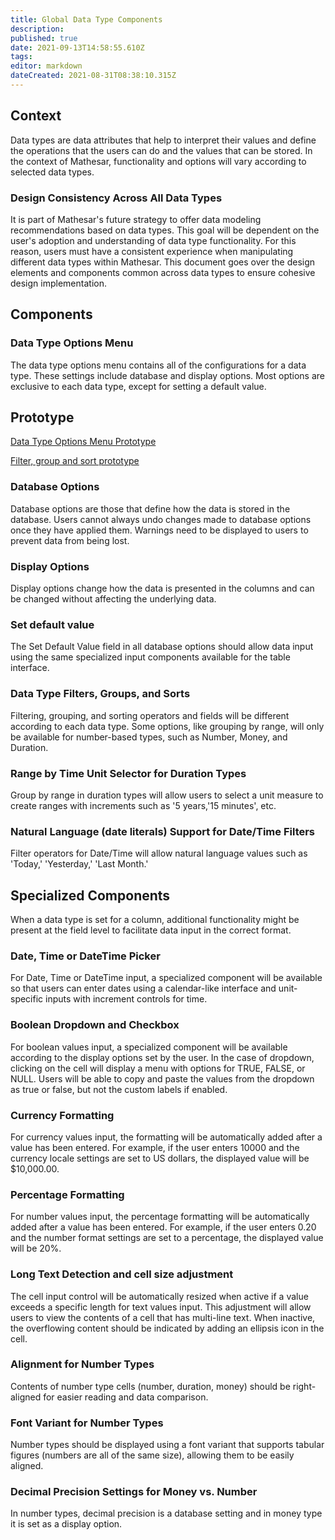 ```yaml
---
title: Global Data Type Components
description: 
published: true
date: 2021-09-13T14:58:55.610Z
tags: 
editor: markdown
dateCreated: 2021-08-31T08:38:10.315Z
---
```


## Context

Data types are data attributes that help to interpret their values and define the operations that the users can do and the values that can be stored. In the context of Mathesar, functionality and options will vary according to selected data types.

### Design Consistency Across All Data Types

It is part of Mathesar's future strategy to offer data modeling recommendations based on data types. This goal will be dependent on the user's adoption and understanding of data type functionality. For this reason, users must have a consistent experience when manipulating different data types within Mathesar. This document goes over the design elements and components common across data types to ensure cohesive design implementation.

## Components

### Data Type Options Menu

The data type options menu contains all of the configurations for a data type. These settings include database and display options. Most options are exclusive to each data type, except for setting a default value.

## Prototype

[Data Type Options Menu Prototype](https://www.figma.com/proto/Uaf1ntcldzK2U41Jhw6vS2/Mathesar-MVP?page-id=4260%3A37440&node-id=4270%3A39549&viewport=324%2C48%2C0.29&scaling=contain&starting-point-node-id=4270%3A39549&show-proto-sidebar=1)

[Filter, group and sort prototype](https://www.figma.com/proto/Uaf1ntcldzK2U41Jhw6vS2/Mathesar-MVP?page-id=4612%3A39411&node-id=4612%3A39412&viewport=324%2C48%2C0.23&scaling=contain&starting-point-node-id=4612%3A39412&show-proto-sidebar=1)

### Database Options

Database options are those that define how the data is stored in the database. Users cannot always undo changes made to database options once they have applied them. Warnings need to be displayed to users to prevent data from being lost.

### Display Options

Display options change how the data is presented in the columns and can be changed without affecting the underlying data.

### Set default value

The Set Default Value field in all database options should allow data input using the same specialized input components available for the table interface.

### Data Type Filters, Groups, and Sorts

Filtering, grouping, and sorting operators and fields will be different according to each data type. Some options, like grouping by range, will only be available for number-based types, such as Number, Money, and Duration.

### Range by Time Unit Selector for Duration Types

Group by range in duration types will allow users to select a unit measure to create ranges with increments such as '5 years,'15 minutes', etc.

### Natural Language (date literals) Support for Date/Time Filters

Filter operators for Date/Time will allow natural language values such as 'Today,' 'Yesterday,' 'Last Month.'

## Specialized Components

When a data type is set for a column, additional functionality might be present at the field level to facilitate data input in the correct format.

### Date, Time or DateTime Picker

For Date, Time or DateTime input, a specialized component will be available so that users can enter dates using a calendar-like interface and unit-specific inputs with increment controls for time.

### Boolean Dropdown and Checkbox

For boolean values input, a specialized component will be available according to the display options set by the user. In the case of dropdown, clicking on the cell will display a menu with options for TRUE, FALSE, or NULL. Users will be able to copy and paste the values from the dropdown as true or false, but not the custom labels if enabled.

### Currency Formatting

For currency values input, the formatting will be automatically added after a value has been entered. For example, if the user enters 10000 and the currency locale settings are set to US dollars, the displayed value will be $10,000.00.

### Percentage Formatting

For number values input, the percentage formatting will be automatically added after a value has been entered. For example, if the user enters 0.20 and the number format settings are set to a percentage, the displayed value will be 20%.

### Long Text Detection and cell size adjustment

The cell input control will be automatically resized when active if a value exceeds a specific length for text values input. This adjustment will allow users to view the contents of a cell that has multi-line text. When inactive, the overflowing content should be indicated by adding an ellipsis icon in the cell.

### Alignment for Number Types

Contents of number type cells (number, duration, money) should be right-aligned for easier reading and data comparison.

### Font Variant for Number Types

Number types should be displayed using a font variant that supports tabular figures (numbers are all of the same size), allowing them to be easily aligned.

### Decimal Precision Settings for Money vs. Number

In number types, decimal precision is a database setting and in money type it is set as a display option.
